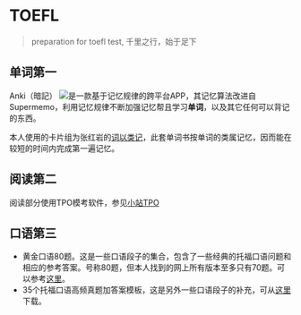 # TOEFL
> preparation for toefl test, 千里之行，始于足下

## 单词第一

Anki（暗記）
[![](https://ankiweb.net/static/anki-logo2.png)](https://apps.ankiweb.net/)是一款基于记忆规律的跨平台APP，其记忆算法改进自Supermemo，利用记忆规律不断加强记忆帮且学习**单词**，以及其它任何可以背记的东西。

本人使用的卡片组为张红岩的[词以类记](https://ankiweb.net/shared/info/1035811674)，此套单词书按单词的类属记忆，因而能在较短的时间内完成第一遍记忆。

## 阅读第二

阅读部分使用TPO模考软件，参见[小站TPO](https://tiku.zhan.com/tpoPc.html)

## 口语第三

- 黄金口语80题。这是一些口语段子的集合，包含了一些经典的托福口语问题和相应的参考答案。号称80题，但本人找到的网上所有版本至多只有70题。可以参考[这里](http://www.kekenet.com/menu/14471/)。
- 35个托福口语高频真题加答案模板，这是另外一些口语段子的补充，可从[这里](TOEFL-speaking/35个托福口语高频真题加答案模板.pdf)下载。
